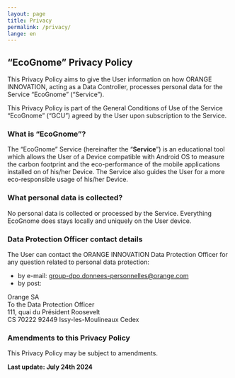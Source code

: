 ```yaml
---
layout: page
title: Privacy
permalink: /privacy/
lange: en
---
```


## “EcoGnome” Privacy Policy

This Privacy Policy aims to give the User information on how ORANGE INNOVATION,
acting as a Data Controller, processes personal data for the Service “EcoGnome”
(“Service”).

This Privacy Policy is part of the General Conditions of Use of the Service
“EcoGnome” (“GCU”) agreed by the User upon subscription to the Service.

### What is “EcoGnome”?

The “EcoGnome” Service (hereinafter the “**Service**”) is an educational tool
which allows the User of a Device compatible with Android OS to measure the
carbon footprint and the eco-performance of the mobile applications installed on
of his/her Device. The Service also guides the User for a more eco-responsible
usage of his/her Device.

### What personal data is collected?

No personal data is collected or processed by the Service. Everything EcoGnome
does stays locally and uniquely on the User device.

### Data Protection Officer contact details

The User can contact the ORANGE INNOVATION Data Protection Officer for any
question related to personal data protection:

* by e-mail: <group-dpo.donnees-personnelles@orange.com>
* by post:

Orange SA  
To the Data Protection Officer  
111, quai du Président Roosevelt  
CS 70222 92449 Issy-les-Moulineaux Cedex

### Amendments to this Privacy Policy

This Privacy Policy may be subject to amendments.

**Last update: July 24th 2024**
